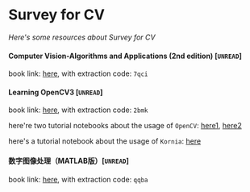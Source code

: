 # Survey for CV
*Here's some resources about Survey for CV*



#### Computer Vision-Algorithms and Applications (2nd edition) [`UNREAD`]
book link: [here](https://pan.baidu.com/s/1-wUTQoS0HlCIAKAQImqpKg), with extraction code: `7qci`



#### Learning OpenCV3 [`UNREAD`]
book link: [here](https://pan.baidu.com/s/1lSBz9pDD2RV_69wKbNc8YA), with extraction code: `2bmk`

here're two tutorial notebooks about the usage of `OpenCV`: [here1](../../notebooks/opencv-basis-1.ipynb), [here2](../../notebooks/opencv-basis-2.ipynb)

here's a tutorial notebook about the usage of `Kornia`: [here](../../notebooks/kornia-basis.ipynb)


#### 数字图像处理（MATLAB版）[`UNREAD`]
book link: [here](https://pan.baidu.com/s/1C_RkozRakq81ZZZhlTB3Vg), with extraction code: `qqba`